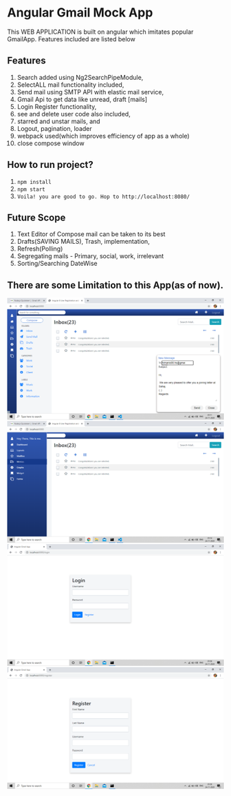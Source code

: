 # Angular Gmail Mock App 

This WEB APPLICATION is built on angular which imitates popular GmailApp. Features included are listed below

## Features

1. Search added using Ng2SearchPipeModule,
2. SelectALL mail functionality included,
3. Send mail using SMTP API with elastic mail service,
4. Gmail Api to get data like unread, draft [mails]
5. Login Register functionality,
6. see and delete user code also included,
7. starred and unstar mails, and
8. Logout, pagination, loader
9. webpack used(which improves efficiency of app as a whole)
10. close compose window

## How to run project?

1. `npm install`
2. `npm start`
3. `Voila! you are good to go. Hop to http://localhost:8080/`

## Future Scope 

1. Text Editor of Compose mail can be taken to its best 
2. Drafts(SAVING MAILS), Trash, implementation,
3. Refresh(Polling)
4. Segregating mails - Primary, social, work, irrelevant
5. Sorting/Searching DateWise

## There are some Limitation to this App(as of now). 

![image](https://github.com/techquee/Gmail-MockApp/blob/master/screenshots/Screenshot%20(31).png)
![image](https://github.com/techquee/Gmail-MockApp/blob/master/screenshots/Screenshot%20(32).png)
![image](https://github.com/techquee/Gmail-MockApp/blob/master/screenshots/Screenshot%20(33).png)
![image](https://github.com/techquee/Gmail-MockApp/blob/master/screenshots/Screenshot%20(34).png)

